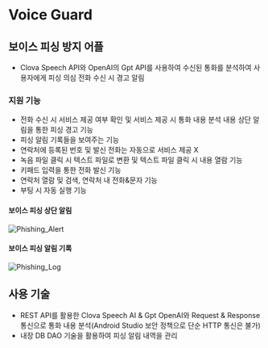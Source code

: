 # Voice Guard
## 보이스 피싱 방지 어플
- Clova Speech API와 OpenAI의 Gpt API를 사용하여 수신된 통화를 분석하여 사용자에게 피싱 의심 전화 수신 시 경고 알림

### 지원 기능
- 전화 수신 시 서비스 제공 여부 확인 및 서비스 제공 시 통화 내용 분석 내용 상단 알림을 통한 피싱 경고 기능
- 피싱 알림 기록들을 보여주는 기능
- 연락처에 등록된 번호 및 발신 전화는 자동으로 서비스 제공 X
- 녹음 파일 클릭 시 텍스트 파일로 변환 및 텍스트 파일 클릭 시 내용 열람 기능
- 키패드 입력을 통한 전화 발신 기능
- 연락처 열람 및 검색, 연락처 내 전화&문자 기능
- 부팅 시 자동 실행 기능

#### 보이스 피싱 상단 알림
![Phishing_Alert](https://github.com/user-attachments/assets/884e28ba-6c81-4680-acd2-cbaa988e8686)

#### 보이스 피싱 알림 기록 
![Phishing_Log](https://github.com/user-attachments/assets/cb952c4c-5c63-46f8-9f25-98e49e19c870)

## 사용 기술
- REST API를 활용한 Clova Speech AI & Gpt OpenAI와 Request & Response 통신으로 통화 내용 분석(Android Studio 보안 정책으로 단순 HTTP 통신은 불가)
- 내장 DB DAO 기술을 활용하여 피싱 알림 내역을 관리
